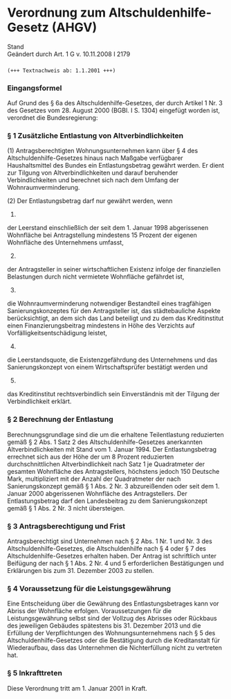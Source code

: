 Verordnung zum Altschuldenhilfe-Gesetz (AHGV)
=============================================

Stand  
Geändert durch Art. 1 G v. 10.11.2008 I 2179

### 

```
(+++ Textnachweis ab: 1.1.2001 +++)
```

### Eingangsformel

Auf Grund des § 6a des Altschuldenhilfe-Gesetzes, der durch Artikel 1 Nr. 3 des Gesetzes vom 28. August 2000 (BGBl. I S. 1304) eingefügt worden ist, verordnet die Bundesregierung:

### § 1 Zusätzliche Entlastung von Altverbindlichkeiten

(1) Antragsberechtigten Wohnungsunternehmen kann über § 4 des Altschuldenhilfe-Gesetzes hinaus nach Maßgabe verfügbarer Haushaltsmittel des Bundes ein Entlastungsbetrag gewährt werden. Er dient zur Tilgung von Altverbindlichkeiten und darauf beruhender Verbindlichkeiten und berechnet sich nach dem Umfang der Wohnraumverminderung.

(2) Der Entlastungsbetrag darf nur gewährt werden, wenn

1.  
der Leerstand einschließlich der seit dem 1. Januar 1998 abgerissenen Wohnfläche bei Antragstellung mindestens 15 Prozent der eigenen Wohnfläche des Unternehmens umfasst,

2.  
der Antragsteller in seiner wirtschaftlichen Existenz infolge der finanziellen Belastungen durch nicht vermietete Wohnfläche gefährdet ist,

3.  
die Wohnraumverminderung notwendiger Bestandteil eines tragfähigen Sanierungskonzeptes für den Antragsteller ist, das städtebauliche Aspekte berücksichtigt, an dem sich das Land beteiligt und zu dem das Kreditinstitut einen Finanzierungsbeitrag mindestens in Höhe des Verzichts auf Vorfälligkeitsentschädigung leistet,

4.  
die Leerstandsquote, die Existenzgefährdung des Unternehmens und das Sanierungskonzept von einem Wirtschaftsprüfer bestätigt werden und

5.  
das Kreditinstitut rechtsverbindlich sein Einverständnis mit der Tilgung der Verbindlichkeit erklärt.

### § 2 Berechnung der Entlastung

Berechnungsgrundlage sind die um die erhaltene Teilentlastung reduzierten gemäß § 2 Abs. 1 Satz 2 des Altschuldenhilfe-Gesetzes anerkannten Altverbindlichkeiten mit Stand vom 1. Januar 1994. Der Entlastungsbetrag errechnet sich aus der Höhe der um 8 Prozent reduzierten durchschnittlichen Altverbindlichkeit nach Satz 1 je Quadratmeter der gesamten Wohnfläche des Antragstellers, höchstens jedoch 150 Deutsche Mark, multipliziert mit der Anzahl der Quadratmeter der nach Sanierungskonzept gemäß § 1 Abs. 2 Nr. 3 abzureißenden oder seit dem 1. Januar 2000 abgerissenen Wohnfläche des Antragstellers. Der Entlastungsbetrag darf den Landesbeitrag zu dem Sanierungskonzept gemäß § 1 Abs. 2 Nr. 3 nicht übersteigen.

### § 3 Antragsberechtigung und Frist

Antragsberechtigt sind Unternehmen nach § 2 Abs. 1 Nr. 1 und Nr. 3 des Altschuldenhilfe-Gesetzes, die Altschuldenhilfe nach § 4 oder § 7 des Altschuldenhilfe-Gesetzes erhalten haben. Der Antrag ist schriftlich unter Beifügung der nach § 1 Abs. 2 Nr. 4 und 5 erforderlichen Bestätigungen und Erklärungen bis zum 31. Dezember 2003 zu stellen.

### § 4 Voraussetzung für die Leistungsgewährung

Eine Entscheidung über die Gewährung des Entlastungsbetrages kann vor Abriss der Wohnfläche erfolgen. Voraussetzungen für die Leistungsgewährung selbst sind der Vollzug des Abrisses oder Rückbaus des jeweiligen Gebäudes spätestens bis 31. Dezember 2013 und die Erfüllung der Verpflichtungen des Wohnungsunternehmens nach § 5 des Altschuldenhilfe-Gesetzes oder die Bestätigung durch die Kreditanstalt für Wiederaufbau, dass das Unternehmen die Nichterfüllung nicht zu vertreten hat.

### § 5 Inkrafttreten

Diese Verordnung tritt am 1. Januar 2001 in Kraft.
